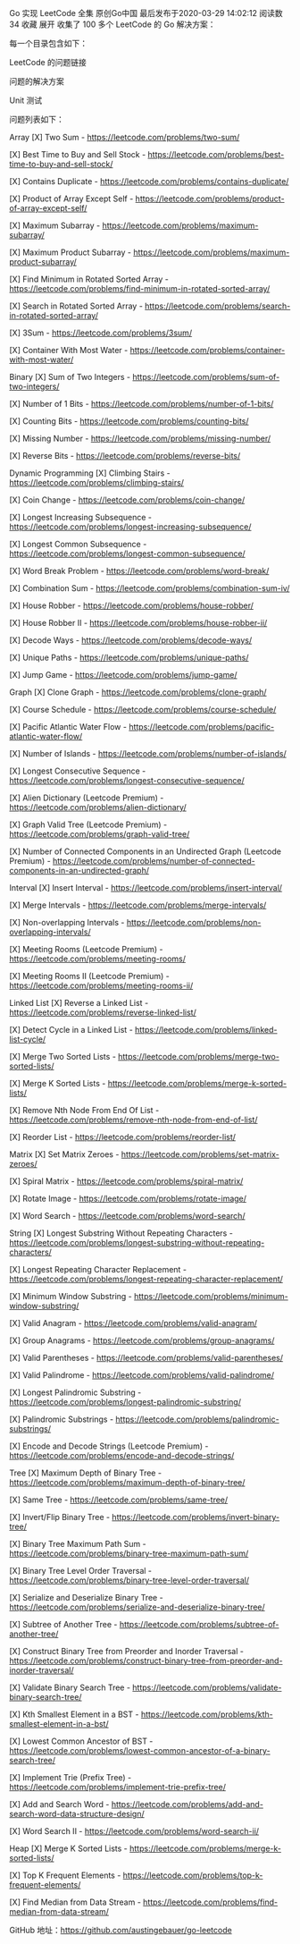 Go 实现 LeetCode 全集
原创Go中国 最后发布于2020-03-29 14:02:12 阅读数 34  收藏
展开
收集了 100 多个 LeetCode 的 Go 解决方案：

每一个目录包含如下：

LeetCode 的问题链接

问题的解决方案

Unit 测试

问题列表如下：

Array
[X] Two Sum - https://leetcode.com/problems/two-sum/

[X] Best Time to Buy and Sell Stock - https://leetcode.com/problems/best-time-to-buy-and-sell-stock/

[X] Contains Duplicate - https://leetcode.com/problems/contains-duplicate/

[X] Product of Array Except Self - https://leetcode.com/problems/product-of-array-except-self/

[X] Maximum Subarray - https://leetcode.com/problems/maximum-subarray/

[X] Maximum Product Subarray - https://leetcode.com/problems/maximum-product-subarray/

[X] Find Minimum in Rotated Sorted Array - https://leetcode.com/problems/find-minimum-in-rotated-sorted-array/

[X] Search in Rotated Sorted Array - https://leetcode.com/problems/search-in-rotated-sorted-array/

[X] 3Sum - https://leetcode.com/problems/3sum/

[X] Container With Most Water - https://leetcode.com/problems/container-with-most-water/

Binary
[X] Sum of Two Integers - https://leetcode.com/problems/sum-of-two-integers/

[X] Number of 1 Bits - https://leetcode.com/problems/number-of-1-bits/

[X] Counting Bits - https://leetcode.com/problems/counting-bits/

[X] Missing Number - https://leetcode.com/problems/missing-number/

[X] Reverse Bits - https://leetcode.com/problems/reverse-bits/

Dynamic Programming
[X] Climbing Stairs - https://leetcode.com/problems/climbing-stairs/

[X] Coin Change - https://leetcode.com/problems/coin-change/

[X] Longest Increasing Subsequence - https://leetcode.com/problems/longest-increasing-subsequence/

[X] Longest Common Subsequence - https://leetcode.com/problems/longest-common-subsequence/

[X] Word Break Problem - https://leetcode.com/problems/word-break/

[X] Combination Sum - https://leetcode.com/problems/combination-sum-iv/

[X] House Robber - https://leetcode.com/problems/house-robber/

[X] House Robber II - https://leetcode.com/problems/house-robber-ii/

[X] Decode Ways - https://leetcode.com/problems/decode-ways/

[X] Unique Paths - https://leetcode.com/problems/unique-paths/

[X] Jump Game - https://leetcode.com/problems/jump-game/

Graph
[X] Clone Graph - https://leetcode.com/problems/clone-graph/

[X] Course Schedule - https://leetcode.com/problems/course-schedule/

[X] Pacific Atlantic Water Flow - https://leetcode.com/problems/pacific-atlantic-water-flow/

[X] Number of Islands - https://leetcode.com/problems/number-of-islands/

[X] Longest Consecutive Sequence - https://leetcode.com/problems/longest-consecutive-sequence/

[X] Alien Dictionary (Leetcode Premium) - https://leetcode.com/problems/alien-dictionary/

[X] Graph Valid Tree (Leetcode Premium) - https://leetcode.com/problems/graph-valid-tree/

[X] Number of Connected Components in an Undirected Graph (Leetcode Premium) - https://leetcode.com/problems/number-of-connected-components-in-an-undirected-graph/

Interval
[X] Insert Interval - https://leetcode.com/problems/insert-interval/

[X] Merge Intervals - https://leetcode.com/problems/merge-intervals/

[X] Non-overlapping Intervals - https://leetcode.com/problems/non-overlapping-intervals/

[X] Meeting Rooms (Leetcode Premium) - https://leetcode.com/problems/meeting-rooms/

[X] Meeting Rooms II (Leetcode Premium) - https://leetcode.com/problems/meeting-rooms-ii/

Linked List
[X] Reverse a Linked List - https://leetcode.com/problems/reverse-linked-list/

[X] Detect Cycle in a Linked List - https://leetcode.com/problems/linked-list-cycle/

[X] Merge Two Sorted Lists - https://leetcode.com/problems/merge-two-sorted-lists/

[X] Merge K Sorted Lists - https://leetcode.com/problems/merge-k-sorted-lists/

[X] Remove Nth Node From End Of List - https://leetcode.com/problems/remove-nth-node-from-end-of-list/

[X] Reorder List - https://leetcode.com/problems/reorder-list/

Matrix
[X] Set Matrix Zeroes - https://leetcode.com/problems/set-matrix-zeroes/

[X] Spiral Matrix - https://leetcode.com/problems/spiral-matrix/

[X] Rotate Image - https://leetcode.com/problems/rotate-image/

[X] Word Search - https://leetcode.com/problems/word-search/

String
[X] Longest Substring Without Repeating Characters - https://leetcode.com/problems/longest-substring-without-repeating-characters/

[X] Longest Repeating Character Replacement - https://leetcode.com/problems/longest-repeating-character-replacement/

[X] Minimum Window Substring - https://leetcode.com/problems/minimum-window-substring/

[X] Valid Anagram - https://leetcode.com/problems/valid-anagram/

[X] Group Anagrams - https://leetcode.com/problems/group-anagrams/

[X] Valid Parentheses - https://leetcode.com/problems/valid-parentheses/

[X] Valid Palindrome - https://leetcode.com/problems/valid-palindrome/

[X] Longest Palindromic Substring - https://leetcode.com/problems/longest-palindromic-substring/

[X] Palindromic Substrings - https://leetcode.com/problems/palindromic-substrings/

[X] Encode and Decode Strings (Leetcode Premium) - https://leetcode.com/problems/encode-and-decode-strings/

Tree
[X] Maximum Depth of Binary Tree - https://leetcode.com/problems/maximum-depth-of-binary-tree/

[X] Same Tree - https://leetcode.com/problems/same-tree/

[X] Invert/Flip Binary Tree - https://leetcode.com/problems/invert-binary-tree/

[X] Binary Tree Maximum Path Sum - https://leetcode.com/problems/binary-tree-maximum-path-sum/

[X] Binary Tree Level Order Traversal - https://leetcode.com/problems/binary-tree-level-order-traversal/

[X] Serialize and Deserialize Binary Tree - https://leetcode.com/problems/serialize-and-deserialize-binary-tree/

[X] Subtree of Another Tree - https://leetcode.com/problems/subtree-of-another-tree/

[X] Construct Binary Tree from Preorder and Inorder Traversal - https://leetcode.com/problems/construct-binary-tree-from-preorder-and-inorder-traversal/

[X] Validate Binary Search Tree - https://leetcode.com/problems/validate-binary-search-tree/

[X] Kth Smallest Element in a BST - https://leetcode.com/problems/kth-smallest-element-in-a-bst/

[X] Lowest Common Ancestor of BST - https://leetcode.com/problems/lowest-common-ancestor-of-a-binary-search-tree/

[X] Implement Trie (Prefix Tree) - https://leetcode.com/problems/implement-trie-prefix-tree/

[X] Add and Search Word - https://leetcode.com/problems/add-and-search-word-data-structure-design/

[X] Word Search II - https://leetcode.com/problems/word-search-ii/

Heap
[X] Merge K Sorted Lists - https://leetcode.com/problems/merge-k-sorted-lists/

[X] Top K Frequent Elements - https://leetcode.com/problems/top-k-frequent-elements/

[X] Find Median from Data Stream - https://leetcode.com/problems/find-median-from-data-stream/

GitHub 地址：https://github.com/austingebauer/go-leetcode
